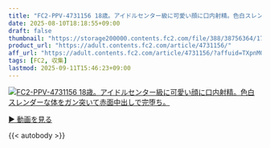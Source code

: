 ```yaml
---
title: "FC2-PPV-4731156 18歳。アイドルセンター級に可愛い顔に口内射精。色白スレンダーな体をガン突いて赤面中出しで完堕ち。"
date: 2025-08-10T18:18:55+09:00
draft: false
thumbnail: "https://storage200000.contents.fc2.com/file/388/38756364/1753172460.59.png"
product_url: "https://adult.contents.fc2.com/article/4731156/"
aff_url: "https://adult.contents.fc2.com/article/4731156/?affuid=TXpnM01qYzFNalk9"
tags: [FC2, 収集]
lastmod: 2025-09-11T15:46:23+09:00
---
```

[![FC2-PPV-4731156 18歳。アイドルセンター級に可愛い顔に口内射精。色白スレンダーな体をガン突いて赤面中出しで完堕ち。](https://storage200000.contents.fc2.com/file/388/38756364/1753172460.59.png)](https://adult.contents.fc2.com/article/4731156/?affuid=TXpnM01qYzFNalk9)

[▶︎ 動画を見る](https://adult.contents.fc2.com/article/4731156/?affuid=TXpnM01qYzFNalk9)


{{< autobody >}}
